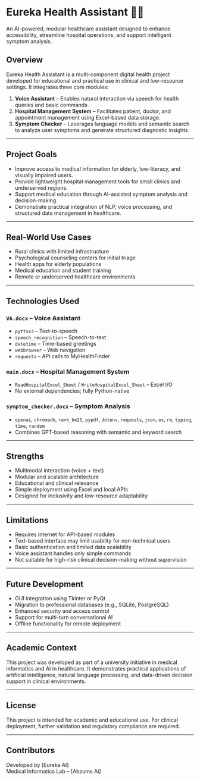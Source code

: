 # Eureka Health Assistant 🧠🏥  
An AI-powered, modular healthcare assistant designed to enhance accessibility, streamline hospital operations, and support intelligent symptom analysis.

## Overview  
Eureka Health Assistant is a multi-component digital health project developed for educational and practical use in clinical and low-resource settings. It integrates three core modules:

1. **Voice Assistant** – Enables natural interaction via speech for health queries and basic commands.  
2. **Hospital Management System** – Facilitates patient, doctor, and appointment management using Excel-based data storage.  
3. **Symptom Checker** – Leverages language models and semantic search to analyze user symptoms and generate structured diagnostic insights.

---

## Project Goals  
- Improve access to medical information for elderly, low-literacy, and visually impaired users.  
- Provide lightweight hospital management tools for small clinics and underserved regions.  
- Support medical education through AI-assisted symptom analysis and decision-making.  
- Demonstrate practical integration of NLP, voice processing, and structured data management in healthcare.

---

## Real-World Use Cases  
- Rural clinics with limited infrastructure  
- Psychological counseling centers for initial triage  
- Health apps for elderly populations  
- Medical education and student training  
- Remote or underserved healthcare environments

---

## Technologies Used  

### `VA.docx` – Voice Assistant  
- `pyttsx3` – Text-to-speech  
- `speech_recognition` – Speech-to-text  
- `datetime` – Time-based greetings  
- `webbrowser` – Web navigation  
- `requests` – API calls to MyHealthFinder

### `main.docx` – Hospital Management System  
- `ReadHospitalExcel_Sheet` / `WriteHospitalExcel_Sheet` – Excel I/O  
- No external dependencies; fully Python-native

### `symptom_checker.docx` – Symptom Analysis  
- `openai`, `chromadb`, `rank_bm25`, `pypdf`, `dotenv`, `requests`, `json`, `os`, `re`, `typing`, `time`, `random`  
- Combines GPT-based reasoning with semantic and keyword search

---

## Strengths  
- Multimodal interaction (voice + text)  
- Modular and scalable architecture  
- Educational and clinical relevance  
- Simple deployment using Excel and local APIs  
- Designed for inclusivity and low-resource adaptability

---

## Limitations  
- Requires internet for API-based modules  
- Text-based interface may limit usability for non-technical users  
- Basic authentication and limited data scalability  
- Voice assistant handles only simple commands  
- Not suitable for high-risk clinical decision-making without supervision

---

## Future Development  
- GUI integration using Tkinter or PyQt  
- Migration to professional databases (e.g., SQLite, PostgreSQL)  
- Enhanced security and access control  
- Support for multi-turn conversational AI  
- Offline functionality for remote deployment

---

## Academic Context  
This project was developed as part of a university initiative in medical informatics and AI in healthcare. It demonstrates practical applications of artificial intelligence, natural language processing, and data-driven decision support in clinical environments.

---

## License  
This project is intended for academic and educational use. For clinical deployment, further validation and regulatory compliance are required.

---

## Contributors  
Developed by [Eureka AI]  
Medical Informatics Lab – [Abzums Ai]
